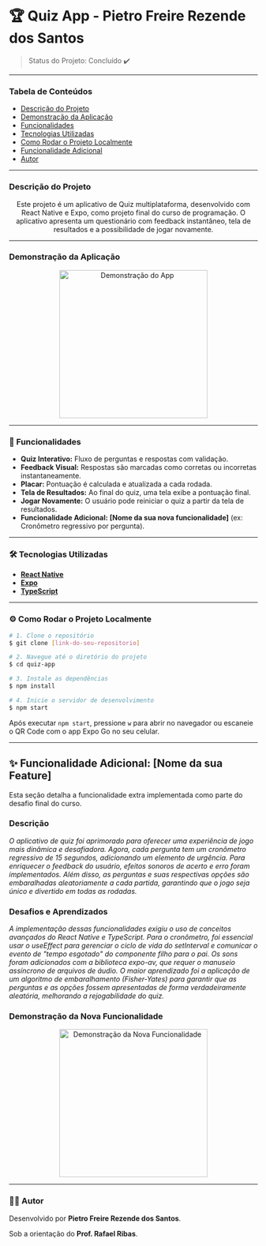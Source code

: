 # 🏆 Quiz App - Pietro Freire Rezende dos Santos

> Status do Projeto: Concluído ✔️

---

### Tabela de Conteúdos
* [Descrição do Projeto](#descrição-do-projeto)
* [Demonstração da Aplicação](#demonstração-da-aplicação)
* [Funcionalidades](#-funcionalidades)
* [Tecnologias Utilizadas](#️-tecnologias-utilizadas)
* [Como Rodar o Projeto Localmente](#️-como-rodar-o-projeto-localmente)
* [Funcionalidade Adicional](#-funcionalidade-adicional)
* [Autor](#-autor)

---

### Descrição do Projeto
<p align="center">
Este projeto é um aplicativo de Quiz multiplataforma, desenvolvido com React Native e Expo, como projeto final do curso de programação. O aplicativo apresenta um questionário com feedback instantâneo, tela de resultados e a possibilidade de jogar novamente.
</p>

---

### Demonstração da Aplicação
<p align="center">
  <img src="../quiz/assets/images/print.png" alt="Demonstração do App" width="300"/>
</p>

---

### 🚀 Funcionalidades

- **Quiz Interativo:** Fluxo de perguntas e respostas com validação.
- **Feedback Visual:** Respostas são marcadas como corretas ou incorretas instantaneamente.
- **Placar:** Pontuação é calculada e atualizada a cada rodada.
- **Tela de Resultados:** Ao final do quiz, uma tela exibe a pontuação final.
- **Jogar Novamente:** O usuário pode reiniciar o quiz a partir da tela de resultados.
- **Funcionalidade Adicional:** **[Nome da sua nova funcionalidade]** (ex: Cronômetro regressivo por pergunta).

---

### 🛠️ Tecnologias Utilizadas

- **[React Native](https://reactnative.dev/)**
- **[Expo](https://expo.dev/)**
- **[TypeScript](https://www.typescriptlang.org/)**

---

### ⚙️ Como Rodar o Projeto Localmente

```bash
# 1. Clone o repositório
$ git clone [link-do-seu-repositorio]

# 2. Navegue até o diretório do projeto
$ cd quiz-app

# 3. Instale as dependências
$ npm install

# 4. Inicie o servidor de desenvolvimento
$ npm start
```
Após executar `npm start`, pressione `w` para abrir no navegador ou escaneie o QR Code com o app Expo Go no seu celular.

---

## ✨ Funcionalidade Adicional: [Nome da sua Feature]

Esta seção detalha a funcionalidade extra implementada como parte do desafio final do curso.

### Descrição
*O aplicativo de quiz foi aprimorado para oferecer uma experiência de jogo mais dinâmica e desafiadora. Agora, cada pergunta tem um cronômetro regressivo de 15 segundos, adicionando um elemento de urgência. Para enriquecer o feedback do usuário, efeitos sonoros de acerto e erro foram implementados. Além disso, as perguntas e suas respectivas opções são embaralhadas aleatoriamente a cada partida, garantindo que o jogo seja único e divertido em todas as rodadas.*

### Desafios e Aprendizados
*A implementação dessas funcionalidades exigiu o uso de conceitos avançados do React Native e TypeScript. Para o cronômetro, foi essencial usar o useEffect para gerenciar o ciclo de vida do setInterval e comunicar o evento de "tempo esgotado" do componente filho para o pai. Os sons foram adicionados com a biblioteca expo-av, que requer o manuseio assíncrono de arquivos de áudio. O maior aprendizado foi a aplicação de um algoritmo de embaralhamento (Fisher-Yates) para garantir que as perguntas e as opções fossem apresentadas de forma verdadeiramente aleatória, melhorando a rejogabilidade do quiz.*

### Demonstração da Nova Funcionalidade
<p align="center">
  <img src="link-para-seu-gif-ou-screenshot.png" alt="Demonstração da Nova Funcionalidade" width="300"/>
</p>

---

### 👨‍💻 Autor

Desenvolvido por **Pietro Freire Rezende dos Santos**.

Sob a orientação do **Prof. Rafael Ribas**.